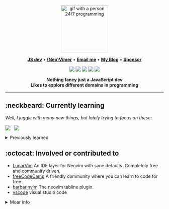 <div align="center">
<img
     height="150"
     src="https://64.media.tumblr.com/14f296b2d81f9a2b9e191d82128de36d/tumblr_inline_pj8gz5hoXz1ro5idi_500.gifv"
     alt="gif with a person 24/7 programming" />
</div>

<p align="center">
  <b><a href="https://developer.mozilla.org/en-US/docs/Web/JavaScript">JS dev</a></b> •
  <b><a href="https://github.com/neovim/neovim">(Neo)Vimer</a></b> •
  <b><a href="mailto:rwxgenesis@pm.me">Email me</a></b> •
  <b><a href="#">My Blog</a></b> •
  <b><a href="#">Sponsor</a></b>
</p>

<p align="center">
  <img src="https://img.shields.io/badge/javascript-%23323330.svg?style=for-the-badge&logo=javascript&logoColor=%23F7DF1E" />
  <img src="https://img.shields.io/badge/node.js-6DA55F?style=for-the-badge&logo=node.js&logoColor=white" />
  <img src="https://img.shields.io/badge/react-%2320232a.svg?style=for-the-badge&logo=react&logoColor=%2361DAFB" />
  <img src="https://img.shields.io/badge/redux-%23593d88.svg?style=for-the-badge&logo=redux&logoColor=white" />
  <img src="https://img.shields.io/badge/NeoVim-%2357A143.svg?&style=for-the-badge&logo=neovim&logoColor=white" />
</p>

<div align='center'>
  <b>Nothing fancy just a JavaScript dev</b><br>
  <b>Likes to explore different domains in programming</b>
</div>

---

## :neckbeard: Currently learning

<em>Well, I juggle with many new things, but lately trying to focus on these:</em>

<div>

<img align="center" src="https://img.shields.io/badge/lua-%232C2D72.svg?style=for-the-badge&logo=lua&logoColor=white" /> &nbsp;
  <img align="center" src="https://img.shields.io/badge/shell_script-%23121011.svg?style=for-the-badge&logo=gnu-bash&logoColor=white" />
</div>

<details>
  <summary>Previously learned</summary>

  - [Node.js](https://nodejs.com)

</details>

## :octocat: Involved or contributed to
  - [LunarVim](https://github.com/LunarVim/LunarVim) An IDE layer for Neovim with sane defaults. Completely free and community driven.
  - [freeCodeCamp](https://github.com/freeCodeCamp/freeCodeCamp) A friendly community where you can learn to code for free.
  - [barbar.nvim](https://github.com/romgrk/barbar.nvim) The neovim tabline plugin.
  - [vscode](https://github.com/microsoft/vscode) visual studio code 

<details>
     <summary>Moar info</summary>
     
[![Anurag's GitHub stats](https://github-readme-stats.vercel.app/api?username=drfunctor&show_icons=true&theme=great-gatsby)](https://github.com/drfunctor/github-readme-stats)
</details>
<!--
**drfunctor/drfunctor** is a ✨ _special_ ✨ repository because its `README.md` (this file) appears on your GitHub profile.

Here are some ideas to get you started:

- 🔭 I’m currently working on ...
- 🌱 I’m currently learning ...
- 👯 I’m looking to collaborate on ...
- 🤔 I’m looking for help with ...
- 💬 Ask me about ...
- 📫 How to reach me: ...
- 😄 Pronouns: ...
- ⚡ Fun fact: ...
-->
****
